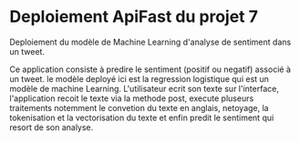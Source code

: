 # Deploiement ApiFast du projet 7

Deploiement du modèle de Machine Learning d'analyse de sentiment dans un tweet.

Ce application consiste à predire le sentiment (positif ou negatif) associé à un tweet.
le modèle deployé ici est la regression logistique qui est un modèle de machine Learning. 
L'utilisateur ecrit son texte sur l'interface, l'application recoit le texte via la methode post, 
execute pluseurs traitements notemment le convetion du texte en anglais, netoyage, la tokenisation et la vectorisation du texte et enfin predit le sentiment qui resort de son analyse.




